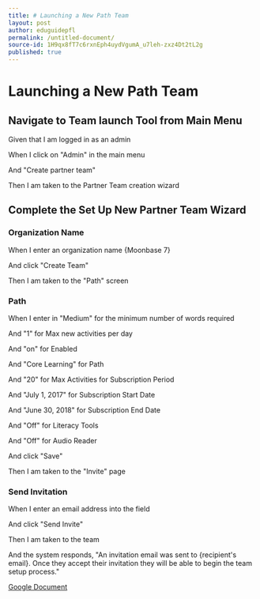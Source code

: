 ```yaml
---
title: # Launching a New Path Team
layout: post
author: eduguidepfl
permalink: /untitled-document/
source-id: 1H9qx8fT7c6rxnEph4uydVgumA_u7leh-zxz4Dt2tL2g
published: true
---
```

# Launching a New Path Team

## Navigate to Team launch Tool from Main Menu

Given that I am logged in as an admin

When I click on "Admin" in the main menu

And "Create partner team"

Then I am taken to the Partner Team creation wizard

## Complete the Set Up New Partner Team Wizard

### Organization Name

When I enter an organization name {Moonbase 7}

And click "Create Team"

Then I am taken to the "Path" screen

### Path

When I enter in "Medium" for the minimum number of words required

And "1" for Max new activities per day

And "on" for Enabled

And "Core Learning" for Path

And "20" for Max Activities for Subscription Period

And "July 1, 2017" for Subscription Start Date

And "June 30, 2018" for Subscription End Date

And "Off" for Literacy Tools

And "Off" for Audio Reader

And click "Save"

Then I am taken to the "Invite" page

### Send Invitation

When I enter an email address into the field

And click "Send Invite"

Then I am taken to the team

And the system responds, "An invitation email was sent to {recipient's email}. Once they accept their invitation they will be able to begin the team setup process."

[Google Document](https://docs.google.com/document/d/1H9qx8fT7c6rxnEph4uydVgumA_u7leh-zxz4Dt2tL2g/edit?usp=sharing)

